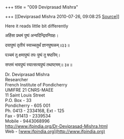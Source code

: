 +++
title = "009 Deviprasad Mishra"

+++
[[Deviprasad Mishra	2010-07-26, 09:08:25 [Source](https://groups.google.com/g/bvparishat/c/7IV6-vYimZM)]]



Here it reads little bit differently



अहिंसा प्रथमं पुष्पं अन्यदिन्द्रियनिग्रहः।

दयापुष्पं तृतीयं स्याच्चतुर्थं ज्ञानपुष्पकम्॥३३॥

पञ्चमं तु क्षमापुष्पं तपः पुष्पं तु षष्ठरिम्।

सप्तमं भावपुष्पं स्यात्सत्यपुष्पं तथाष्टमम्॥ ३४॥

Dr. Deviprasad Mishra  
Researcher  
French Institute of Pondicherry  
UMIFRE 21 CNRS-MAEE  
11 Saint Louis Street  
P.O. Box - 33  
Pondicherry - 605 001  
Ph. 0413 - 2334168, Ext - 125  
Fax - 91413 - 2339534  
Mobile - 9443068996  
<http://www.ifpindia.org/Dr-Deviprasad-Mishra.html>  
Web - [www.ifpindia.org](http://www.ifpindia.org)

